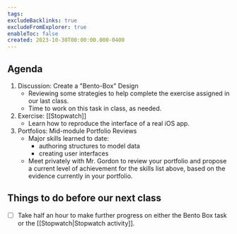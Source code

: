 ```yaml
---
tags:
excludeBacklinks: true
excludeFromExplorer: true
enableToc: false
created: 2023-10-30T00:00:00.000-0400
---
```

## Agenda
1. Discussion: Create a "Bento-Box" Design
	- Reviewing some strategies to help complete the exercise assigned in our last class.
	- Time to work on this task in class, as needed.
1. Exercise: [[Stopwatch]]
	- Learn how to reproduce the interface of a real iOS app.
1. Portfolios: Mid-module Portfolio Reviews
	- Major skills learned to date:
		- authoring structures to model data
		- creating user interfaces
	- Meet privately with Mr. Gordon to review your portfolio and propose a current level of achievement for the skills list above, based on the evidence currently in your portfolio.
## Things to do before our next class
- [ ] Take half an hour to make further progress on either the Bento Box task or the [[Stopwatch|Stopwatch activity]].
